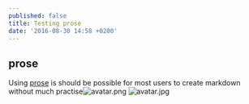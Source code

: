 ```yaml
---
published: false
title: Testing prose
date: '2016-08-30 14:58 +0200'
---
```

## prose

Using [prose](prose.io) is should be possible for most users to create markdown without much practise![avatar.png]({{site.baseurl}}/static/images/avatar.png)
![avatar.jpg]({{site.baseurl}}/static/images/avatar.jpg)
